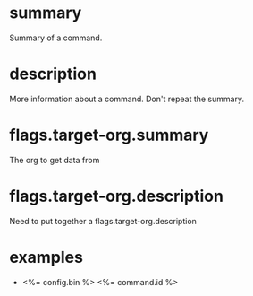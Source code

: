 # summary

Summary of a command.

# description

More information about a command. Don't repeat the summary.

# flags.target-org.summary

The org to get data from

# flags.target-org.description

Need to put together a flags.target-org.description

# examples

- <%= config.bin %> <%= command.id %>
